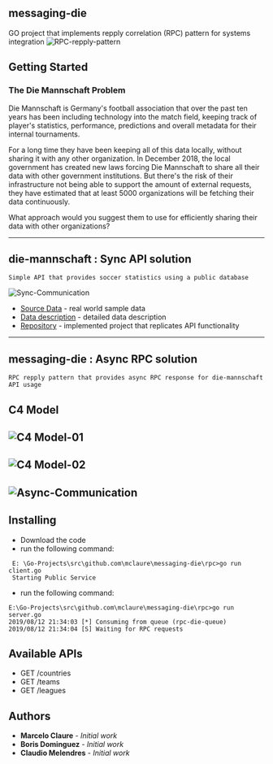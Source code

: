 ## messaging-die

GO project that implements repply correlation (RPC) pattern for systems integration
![RPC-repply-pattern](https://user-images.githubusercontent.com/24611413/62911259-bc42b600-bd51-11e9-8033-5020fdaff14e.jpg)

## Getting Started
### The Die Mannschaft Problem
Die Mannschaft is Germany's football association that over the past ten years has been including technology into the match field, keeping track of player's statistics, performance, predictions and overall metadata for their internal tournaments.

For a long time they have been keeping all of this data locally, without sharing it with any other organization. In December 2018, the local government has created new laws forcing Die Mannschaft to share all their data with other government institutions. But there's the risk of their infrastructure not being able to support the amount of external requests, they have estimated that at least 5000 organizations will be fetching their data continuously.

What approach would you suggest them to use for efficiently sharing their data with other organizations?

------

## die-mannschaft : Sync API solution
```
Simple API that provides soccer statistics using a public database
```
![Sync-Communication](https://user-images.githubusercontent.com/24611413/62910994-b8626400-bd50-11e9-923b-ef0d5d8f3c1f.jpg)

* [Source Data](https://www.kaggle.com/hugomathien/soccer) - real world sample data 
* [Data description](http://www.football-data.co.uk/notes.txt) - detailed data description
* [Repository](https://github.com/mclaure/die-mannschaft) - implemented project that replicates API functionality

-----
## messaging-die : Async RPC solution
```
RPC repply pattern that provides async RPC response for die-mannschaft API usage
```
## C4 Model

![C4 Model-01](https://user-images.githubusercontent.com/24611413/62994080-1b72fa00-be28-11e9-8dd0-db8c9b944eda.jpg)
------
![C4 Model-02](https://user-images.githubusercontent.com/24611413/62994093-2ded3380-be28-11e9-90c0-1ea9a4efb5ae.jpg)
------
![Async-Communication](https://user-images.githubusercontent.com/24611413/62910317-10e43200-bd4e-11e9-8e77-70e31d3794ae.jpg)
------

## Installing

* Download the code
* run the following command:
```
 E: \Go-Projects\src\github.com\mclaure\messaging-die\rpc>go run client.go
 Starting Public Service
```
* run the following command:
```
E:\Go-Projects\src\github.com\mclaure\messaging-die\rpc>go run server.go
2019/08/12 21:34:03 [*] Consuming from queue (rpc-die-queue)
2019/08/12 21:34:04 [S] Waiting for RPC requests
```

## Available APIs

*  GET /countries
*  GET /teams
*  GET /leagues

## Authors

* **Marcelo Claure** - *Initial work*
* **Boris Dominguez** - *Initial work*
* **Claudio Melendres** - *Initial work*
